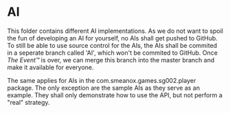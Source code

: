 # AI
This folder contains different AI implementations. As we do not want to spoil the fun of developing an AI for yourself, no AIs shall get pushed to GitHub.
To still be able to use source control for the AIs, the AIs shall be commited in a seperate branch called 'AI', which won't be commited to GitHub.
Once *The Event™* is over, we can merge this branch into the master branch and make it available for everyone.

The same applies for AIs in the com.smeanox.games.sg002.player package. The only exception are the sample AIs as they serve as an example.
They shall only demonstrate how to use the API, but not perform a "real" strategy.